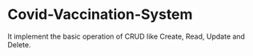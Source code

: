 # Covid-Vaccination-System
It implement the basic operation of CRUD like Create, Read, Update and Delete.
